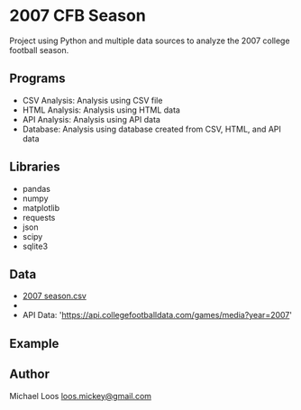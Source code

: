 # 2007 CFB Season

Project using Python and multiple data sources to analyze the 2007 college football season.

## Programs
* CSV Analysis: Analysis using CSV file
* HTML Analysis: Analysis using HTML data
* API Analysis: Analysis using API data
* Database: Analysis using database created from CSV, HTML, and API data

## Libraries
* pandas
* numpy
* matplotlib
* requests
* json
* scipy
* sqlite3

## Data
* [2007 season.csv](https://github.com/michaelloos/Portfolio/blob/main/2007%20CFB%20Season/2007%20season.csv)
* 
* API Data: 'https://api.collegefootballdata.com/games/media?year=2007'


## Example


## Author

Michael Loos
loos.mickey@gmail.com
